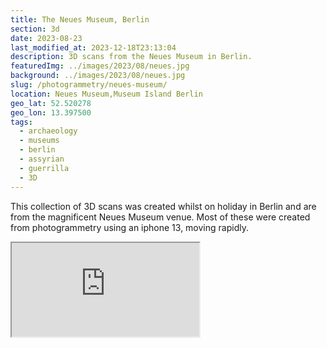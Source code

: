 ```yaml
---
title: The Neues Museum, Berlin
section: 3d
date: 2023-08-23
last_modified_at: 2023-12-18T23:13:04
description: 3D scans from the Neues Museum in Berlin.
featuredImg: ../images/2023/08/neues.jpg
background: ../images/2023/08/neues.jpg
slug: /photogrammetry/neues-museum/
location: Neues Museum,Museum Island Berlin
geo_lat: 52.520278
geo_lon: 13.397500
tags:
  - archaeology
  - museums
  - berlin
  - assyrian
  - guerrilla
  - 3D
---
```


This collection of 3D scans was created whilst on holiday in Berlin and are from the magnificent Neues Museum venue.
Most of these were created from photogrammetry using an iphone 13, moving rapidly. 

<div class="ratio ratio-1x1 mb-3">
<iframe src="https://sketchfab.com/playlists/embed?collection=7bb7a0eb9b5f4401ae2691051f47243c&autostart=0"
        title="Neues Museum" 
        allowfullscreen
        mozallowfullscreen="true"
        webkitallowfullscreen="true"
        allow="autoplay; fullscreen; xr-spatial-tracking"
        xr-spatial-tracking
        execution-while-out-of-viewport
        execution-while-not-rendered
        web-share
    ></iframe>
    
</div>
